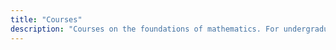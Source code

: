 ```yaml
---
title: "Courses"
description: "Courses on the foundations of mathematics. For undergraduate and graduate students."
---
```

